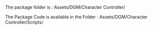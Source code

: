 The package folder is : 
Assets/DGM/Character Controller/

The Package Code is available in the Folder : 
Assets/DGM/Character Controller/Scripts/
